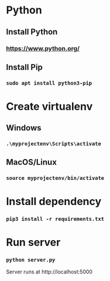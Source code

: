 # Python
## Install Python
### https://www.python.org/
## Install Pip
### `sudo apt install python3-pip`

# Create virtualenv
## Windows
### `.\myprojectenv\Scripts\activate`
## MacOS/Linux
### `source myprojectenv/bin/activate`

# Install dependency
### `pip3 install -r requirements.txt`

# Run server
### `python server.py`
Server runs at http://localhost:5000